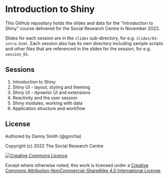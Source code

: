 
# Introduction to Shiny

This GitHub repository holds the slides and data for the "Introduction to Shiny" course delivered for the Social Research Centre in November 2022.

Slides for each session are in the `slides` sub-directory, for e.g. `slides/01-intro.html`. Each session also has its own directory including sample scripts and other files that are referenced in the slides for the session, for e.g. `session_01`.

## Sessions

1. Introduction to Shiny
2. Shiny UI - layout, styling and theming
3. Shiny UI - dynamic UI and extensions
4. Reactivity and the user session
5. Shiny modules, working with data
6. Application structure and workflow

## License

Authored by Danny Smith (@gorcha)

Copyright (c) 2022 The Social Research Centre

<a rel="license" href="http://creativecommons.org/licenses/by-nc-sa/4.0/"><img alt="Creative Commons Licence" style="border-width:0" src="https://i.creativecommons.org/l/by-nc-sa/4.0/88x31.png" /></a>

Except where otherwise noted, this work is licensed under a <a rel="license" href="http://creativecommons.org/licenses/by-nc-sa/4.0/">Creative Commons Attribution-NonCommercial-ShareAlike 4.0 International License</a>.
